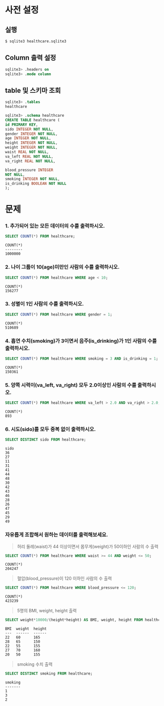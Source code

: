 # 사전 설정

## 실행

```bash
$ sqlite3 healthcare.sqlite3 
```

## Column 출력 설정

```sql
sqlite3> .headers on 
sqlite3> .mode column
```

## table 및 스키마 조회

```sql
sqlite3> .tables
healthcare

sqlite3> .schema healthcare
CREATE TABLE healthcare (
id PRIMARY KEY,        
sido INTEGER NOT NULL, 
gender INTEGER NOT NULL,
age INTEGER NOT NULL,  
height INTEGER NOT NULL,
weight INTEGER NOT NULL,
waist REAL NOT NULL,   
va_left REAL NOT NULL, 
va_right REAL NOT NULL,

blood_pressure INTEGER 
NOT NULL,
smoking INTEGER NOT NULL,
is_drinking BOOLEAN NOT NULL
);
```

# 문제

### 1. 추가되어 있는 모든 데이터의 수를 출력하시오.

```sql
SELECT COUNT(*) FROM healthcare;
```

```
COUNT(*)
--------
1000000
```

### 2. 나이 그룹이 10(age)미만인 사람의 수를 출력하시오.

```sql
SELECT COUNT(*) FROM healthcare WHERE age < 10;
```

```
COUNT(*)
156277
```

### 3. 성별이 1인 사람의 수를 출력하시오.

```sql
SELECT COUNT(*) FROM healthcare WHERE gender = 1;
```

```
COUNT(*)
510689
```

### 4. 흡연 수치(smoking)가 3이면서 음주(is_drinking)가 1인 사람의 수를 출력하시오.

```sql
SELECT COUNT(*) FROM healthcare WHERE smoking = 3 AND is_drinking = 1;
```

```
COUNT(*)
150361
```

### 5. 양쪽 시력이(va_left, va_right) 모두 2.0이상인 사람의 수를 출력하시오.

```sql
SELECT COUNT(*) FROM healthcare WHERE va_left > 2.0 AND va_right > 2.0;
```

```
COUNT(*)
893
```

### 6. 시도(sido)를 모두 중복 없이 출력하시오.

```sql
SELECT DISTINCT sido FROM healthcare;
```

```
sido
36
27
11
31
41
44
48
30
42
43
46
28
26
47
45
29
49
```

### 자유롭게 조합해서 원하는 데이터를 출력해보세요.

> 허리 둘레(waist)가 44 이상이면서 몸무게(weight)가 50이하인 사람의 수 출력

```sql
SELECT COUNT(*) FROM healthcare WHERE waist >= 44 AND weight <= 50;
```

```
COUNT(*)
204247
```

> 혈압(blood_pressure)이 120 이하인 사람의 수 출력

```sql
SELECT COUNT(*) FROM healthcare WHERE blood_pressure <= 120;
``` 

```
COUNT(*)
423239
```

> 5명의 BMI, weight, height 출력

```sql
SELECT weight*10000/(height*height) AS BMI, weight, height FROM healthcare LIMIT 5;
``` 

```
BMI  weight  height
---  ------  ------
22   60      165
28   65      150
22   55      155
27   70      160
20   50      155
```

> smoking 수치 출력

```sql
SELECT DISTINCT smoking FROM healthcare;
```

```
smoking
-------
1
3
2
```
